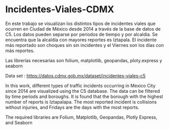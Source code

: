# Incidentes-Viales-CDMX
En este trabajo se visualizan los distintos tipos de incidentes viales que ocurren en Ciudad de México desde 2014 a través de la base de datos de C5. Los datos pueden separse por periodos de tiempo y por alcaldía. Se encuentra que la alcaldía con mayores reportes es Iztapala. El incidente más reportado son choques sin sin incidentes y el Viernes son los días con más reportes.

Las librerías necesarias son folium, matplotlib, geopandas, ploty.express y seaborn


Data set : https://datos.cdmx.gob.mx/dataset/incidentes-viales-c5


In this work, different types of traffic incidents occurring in Mexico City since 2014 are visualized using the C5 database. The data can be filtered by time periods and boroughs. It is found that the borough with the highest number of reports is Iztapalapa. The most reported incident is collisions without injuries, and Fridays are the days with the most reports.

The required libraries are Folium, Matplotlib, Geopandas, Plotly Express, and Seaborn